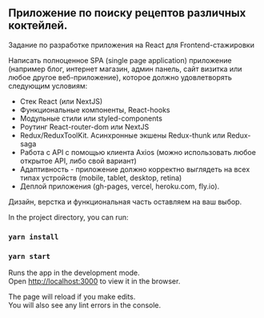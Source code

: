 <h2>Приложение по поиску рецептов различных коктейлей.</h2>

Задание по разработке приложения на React для Frontend-стажировки

Написать полноценное SPA (single page application) приложение (например блог, интернет магазин, админ панель, сайт визитка или любое другое веб-приложение), которое должно удовлетворять следующим условиям:
<ul>
<li>Стек React (или NextJS)</li>
<li>Функциональные компоненты, React-hooks</li>
<li>Модульные стили или styled-components</li>
<li>Роутинг React-router-dom или NextJS</li>
<li>Redux/ReduxToolKit. Асинхронные экшены Redux-thunk или Redux-saga</li>
<li>Работа с API с помощью клиента Axios (можно использовать любое открытое API, либо свой вариант)</li>
<li>Адаптивность - приложение должно корректно выглядеть на всех типах устройств (mobile, tablet, desktop, retina)</li>
<li>Деплой приложения (gh-pages, vercel, heroku.com, fly.io).</li>
</ul>

Дизайн, верстка и функциональная часть оставляем на ваш выбор.

In the project directory, you can run:

### `yarn install`

### `yarn start`

Runs the app in the development mode.\
Open [http://localhost:3000](http://localhost:3000) to view it in the browser.

The page will reload if you make edits.\
You will also see any lint errors in the console.


